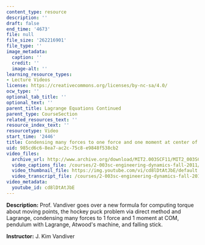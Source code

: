 ```yaml
---
content_type: resource
description: ''
draft: false
end_time: '4673'
file: null
file_size: '262216901'
file_type: ''
image_metadata:
  caption: ''
  credit: ''
  image-alt: ''
learning_resource_types:
- Lecture Videos
license: https://creativecommons.org/licenses/by-nc-sa/4.0/
ocw_type: ''
optional_tab_title: ''
optional_text: ''
parent_title: Lagrange Equations Continued
parent_type: CourseSection
related_resources_text: ''
resource_index_text: ''
resourcetype: Video
start_time: '2446'
title: Condensing many forces to one force and one moment at center of mass
uid: 985cd6c6-8ea7-ac2c-75c8-e9848f538cb2
video_files:
  archive_url: http://www.archive.org/download/MIT2.003SCF11/MIT2_003SCF11_lec17_300k.mp4
  video_captions_file: /courses/2-003sc-engineering-dynamics-fall-2011/61c295fac6475987af4bf1c290b9445f_cd8lDtAtJbE.vtt
  video_thumbnail_file: https://img.youtube.com/vi/cd8lDtAtJbE/default.jpg
  video_transcript_file: /courses/2-003sc-engineering-dynamics-fall-2011/6f25a8389a7431b8a9feb8438d15a341_cd8lDtAtJbE.pdf
video_metadata:
  youtube_id: cd8lDtAtJbE
---
```

**Description:** Prof. Vandiver goes over a new formula for computing torque about moving points, the hockey puck problem via direct method and Lagrange, condensing many forces to 1 force and 1 moment at COM, pendulum with Lagrange, Atwood's machine, and falling stick.

**Instructor:** J. Kim Vandiver